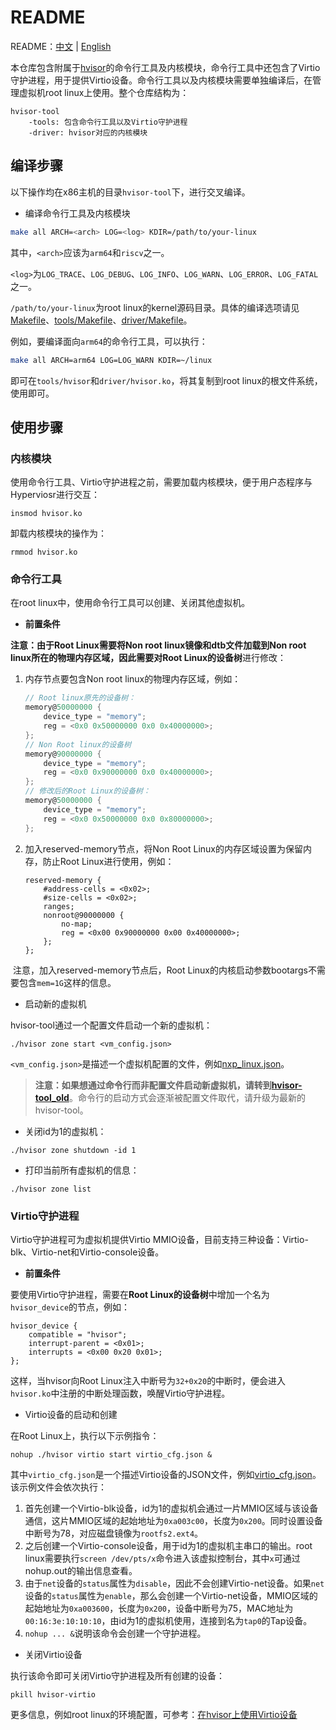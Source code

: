 # README
README：[中文](./README-zh.md) | [English](./README.md)

本仓库包含附属于[hvisor](https://github.com/syswonder/hvisor)的命令行工具及内核模块，命令行工具中还包含了Virtio守护进程，用于提供Virtio设备。命令行工具以及内核模块需要单独编译后，在管理虚拟机root linux上使用。整个仓库结构为：

```
hvisor-tool
	-tools: 包含命令行工具以及Virtio守护进程
	-driver: hvisor对应的内核模块
```

## 编译步骤

以下操作均在x86主机的目录`hvisor-tool`下，进行交叉编译。

* 编译命令行工具及内核模块

```bash
make all ARCH=<arch> LOG=<log> KDIR=/path/to/your-linux 
```

其中，`<arch>`应该为`arm64`和`riscv`之一。

`<log>`为`LOG_TRACE`、`LOG_DEBUG`、`LOG_INFO`、`LOG_WARN`、`LOG_ERROR`、`LOG_FATAL`之一。

`/path/to/your-linux`为root linux的kernel源码目录。具体的编译选项请见[Makefile](./Makefile)、[tools/Makefile](./tools/Makefile)、[driver/Makefile](./driver/Makefile)。

例如，要编译面向`arm64`的命令行工具，可以执行：

```bash
make all ARCH=arm64 LOG=LOG_WARN KDIR=~/linux
```

即可在`tools/hvisor`和`driver/hvisor.ko`，将其复制到root linux的根文件系统，使用即可。

## 使用步骤

### 内核模块

使用命令行工具、Virtio守护进程之前，需要加载内核模块，便于用户态程序与Hyperviosr进行交互：

```
insmod hvisor.ko
```

卸载内核模块的操作为：

```
rmmod hvisor.ko
```

### 命令行工具

在root linux中，使用命令行工具可以创建、关闭其他虚拟机。

* **前置条件**

**注意：**由于Root Linux需要将Non root linux镜像和dtb文件加载到Non root linux所在的物理内存区域，因此需要对**Root Linux的设备树**进行修改：

1. 内存节点要包含Non root linux的物理内存区域，例如：

   ```c
   // Root linux原先的设备树：
   memory@50000000 {
       device_type = "memory";
       reg = <0x0 0x50000000 0x0 0x40000000>;
   };
   // Non Root linux的设备树
   memory@90000000 {
       device_type = "memory";
       reg = <0x0 0x90000000 0x0 0x40000000>;
   };
   // 修改后的Root Linux的设备树：
   memory@50000000 {
       device_type = "memory";
       reg = <0x0 0x50000000 0x0 0x80000000>;
   };
   ```

2. 加入reserved-memory节点，将Non Root Linux的内存区域设置为保留内存，防止Root Linux进行使用，例如：

   ```
   reserved-memory {
       #address-cells = <0x02>;
       #size-cells = <0x02>;
       ranges;
       nonroot@90000000 {
           no-map;
           reg = <0x00 0x90000000 0x00 0x40000000>;
       };
   };
   ```

​	注意，加入reserved-memory节点后，Root Linux的内核启动参数bootargs不需要包含`mem=1G`这样的信息。

* 启动新的虚拟机

hvisor-tool通过一个配置文件启动一个新的虚拟机：

```
./hvisor zone start <vm_config.json>
```

`<vm_config.json>`是描述一个虚拟机配置的文件，例如[nxp_linux.json](./examples/nxp_linux.json)。

> **注意：如果想通过命令行而非配置文件启动新虚拟机，请转到[hvisor-tool_old](https://github.com/syswonder/hvisor-tool/commit/3478fc6720f89090c1b5aa913da168f49f95bca0)**。命令行的启动方式会逐渐被配置文件取代，请升级为最新的hvisor-tool。

* 关闭id为1的虚拟机：

```
./hvisor zone shutdown -id 1
```

* 打印当前所有虚拟机的信息：

```
./hvisor zone list
```

### Virtio守护进程

Virtio守护进程可为虚拟机提供Virtio MMIO设备，目前支持三种设备：Virtio-blk、Virtio-net和Virtio-console设备。

* **前置条件**

要使用Virtio守护进程，需要在**Root Linux的设备树**中增加一个名为`hvisor_device`的节点，例如：

```dts
hvisor_device {
    compatible = "hvisor";
    interrupt-parent = <0x01>;
    interrupts = <0x00 0x20 0x01>;
};
```

这样，当hvisor向Root Linux注入中断号为`32+0x20`的中断时，便会进入`hvisor.ko`中注册的中断处理函数，唤醒Virtio守护进程。

* Virtio设备的启动和创建

在Root Linux上，执行以下示例指令：

```
nohup ./hvisor virtio start virtio_cfg.json &
```

其中`virtio_cfg.json`是一个描述Virtio设备的JSON文件，例如[virtio_cfg.json](./examples/virtio_cfg.json)。该示例文件会依次执行：

1. 首先创建一个Virtio-blk设备，id为1的虚拟机会通过一片MMIO区域与该设备通信，这片MMIO区域的起始地址为`0xa003c00`，长度为`0x200`。同时设置设备中断号为78，对应磁盘镜像为`rootfs2.ext4`。
2. 之后创建一个Virtio-console设备，用于id为1的虚拟机主串口的输出。root linux需要执行`screen /dev/pts/x`命令进入该虚拟控制台，其中`x`可通过nohup.out的输出信息查看。
3. 由于`net`设备的`status`属性为`disable`，因此不会创建Virtio-net设备。如果`net`设备的`status`属性为`enable`，那么会创建一个Virtio-net设备，MMIO区域的起始地址为`0xa003600`，长度为`0x200`，设备中断号为75，MAC地址为`00:16:3e:10:10:10`，由id为1的虚拟机使用，连接到名为`tap0`的Tap设备。
4. `nohup ... &`说明该命令会创建一个守护进程。

* 关闭Virtio设备

执行该命令即可关闭Virtio守护进程及所有创建的设备：

```
pkill hvisor-virtio
```

更多信息，例如root linux的环境配置，可参考：[在hvisor上使用Virtio设备](https://report.syswonder.org/#/2024/20240415_Virtio_devices_tutorial)
